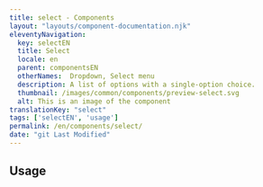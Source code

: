 ```yaml
---
title: select - Components
layout: "layouts/component-documentation.njk"
eleventyNavigation:
  key: selectEN
  title: Select
  locale: en
  parent: componentsEN
  otherNames:  Dropdown, Select menu
  description: A list of options with a single-option choice.
  thumbnail: /images/common/components/preview-select.svg
  alt: This is an image of the component
translationKey: "select"
tags: ['selectEN', 'usage']
permalink: /en/components/select/
date: "git Last Modified"
---
```


## Usage